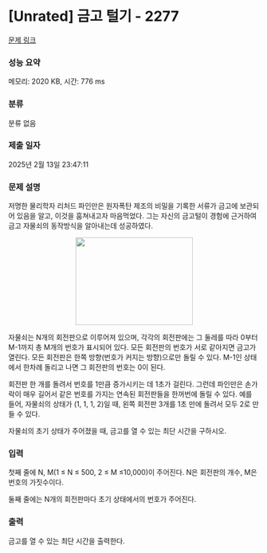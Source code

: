# [Unrated] 금고 털기 - 2277 

[문제 링크](https://www.acmicpc.net/problem/2277) 

### 성능 요약

메모리: 2020 KB, 시간: 776 ms

### 분류

분류 없음

### 제출 일자

2025년 2월 13일 23:47:11

### 문제 설명

<p>저명한 물리학자 리처드 파인만은 원자폭탄 제조의 비밀을 기록한 서류가 금고에 보관되어 있음을 알고, 이것을 훔쳐내고자 마음먹었다. 그는 자신의 금고털이 경험에 근거하여 금고 자물쇠의 동작방식을 알아내는데 성공하였다.</p>

<p style="text-align: center;"><img alt="" height="176" src="https://www.acmicpc.net/JudgeOnline/upload/201008/jj.PNG" width="235"></p>

<p>자물쇠는 N개의 회전판으로 이루어져 있으며, 각각의 회전판에는 그 둘레를 따라 0부터 M-1까지 총 M개의 번호가 표시되어 있다. 모든 회전판의 번호가 서로 같아지면 금고가 열린다. 모든 회전판은 한쪽 방향(번호가 커지는 방향)으로만 돌릴 수 있다. M-1인 상태에서 한차례 돌리고 나면 그 회전판의 번호는 0이 된다.</p>

<p>회전판 한 개를 돌려서 번호를 1만큼 증가시키는 데 1초가 걸린다. 그런데 파인만은 손가락이 매우 길어서 같은 번호를 가지는 연속된 회전판들을 한꺼번에 돌릴 수 있다. 예를 들어, 자물쇠의 상태가 (1, 1, 1, 2)일 때, 왼쪽 회전판 3개를 1초 만에 돌려서 모두 2로 만들 수 있다.</p>

<p>자물쇠의 초기 상태가 주어졌을 때, 금고를 열 수 있는 최단 시간을 구하시오.</p>

### 입력 

 <p>첫째 줄에 N, M(1 ≤ N ≤ 500, 2 ≤ M ≤10,000)이 주어진다. N은 회전판의 개수, M은 번호의 가짓수이다.</p>

<p>둘째 줄에는 N개의 회전판마다 초기 상태에서의 번호가 주어진다.</p>

### 출력 

 <p>금고를 열 수 있는 최단 시간을 출력한다.</p>

